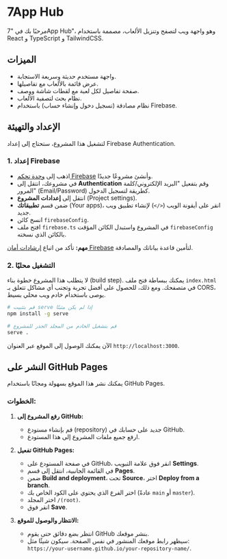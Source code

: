 
# 7App Hub

مرحبًا بك في "7App Hub"، وهو واجهة ويب لتصفح وتنزيل الألعاب، مصممة باستخدام React و TypeScript و TailwindCSS.

## الميزات

-   واجهة مستخدم حديثة وسريعة الاستجابة.
-   عرض قائمة بالألعاب مع تفاصيلها.
-   صفحة تفاصيل لكل لعبة مع لقطات شاشة ووصف.
-   نظام بحث لتصفية الألعاب.
-   نظام مصادقة (تسجيل دخول وإنشاء حساب) باستخدام Firebase.

## الإعداد والتهيئة

لتشغيل هذا المشروع، ستحتاج إلى إعداد Firebase Authentication.

### 1. إعداد Firebase

-   اذهب إلى [وحدة تحكم Firebase](https://console.firebase.google.com/) وأنشئ مشروعًا جديدًا.
-   في مشروعك، انتقل إلى **Authentication** وقم بتفعيل "البريد الإلكتروني/كلمة المرور" (Email/Password) كطريقة لتسجيل الدخول.
-   انتقل إلى **إعدادات المشروع** (Project settings).
-   ضمن قسم **تطبيقاتك** (Your apps)، انقر على أيقونة الويب (`</>`) لإنشاء تطبيق ويب جديد.
-   انسخ كائن `firebaseConfig`.
-   افتح ملف `firebase.ts` في المشروع واستبدل الكائن المؤقت `firebaseConfig` بالكائن الذي نسخته.

**مهم:** تأكد من اتباع [إرشادات أمان Firebase](https://firebase.google.com/docs/rules) لتأمين قاعدة بياناتك والمصادقة.

### 2. التشغيل محليًا

لا يتطلب هذا المشروع خطوة بناء (build step). يمكنك ببساطة فتح ملف `index.html` في متصفحك. ومع ذلك، للحصول على أفضل تجربة وتجنب أي مشاكل تتعلق بـ CORS، يوصى باستخدام خادم ويب محلي بسيط.

```bash
# قم بتثبيت serve إذا لم يكن مثبتًا
npm install -g serve

# قم بتشغيل الخادم من المجلد الجذر للمشروع
serve .
```

الآن يمكنك الوصول إلى الموقع عبر العنوان `http://localhost:3000`.

## النشر على GitHub Pages

يمكنك نشر هذا الموقع بسهولة ومجانًا باستخدام GitHub Pages.

### الخطوات:

1.  **رفع المشروع إلى GitHub:**
    -   قم بإنشاء مستودع (repository) جديد على حسابك في GitHub.
    -   ارفع جميع ملفات المشروع إلى هذا المستودع.

2.  **تفعيل GitHub Pages:**
    -   في صفحة المستودع على GitHub، انقر فوق علامة التبويب **Settings**.
    -   في القائمة الجانبية، انتقل إلى قسم **Pages**.
    -   ضمن **Build and deployment**، تحت **Source**، اختر **Deploy from a branch**.
    -   اختر الفرع الذي يحتوي على الكود الخاص بك (عادةً `main` أو `master`).
    -   اختر المجلد `/(root)`.
    -   انقر فوق **Save**.

3.  **الانتظار والوصول للموقع:**
    -   انتظر بضع دقائق حتى يقوم GitHub بنشر موقعك.
    -   سيظهر رابط موقعك المنشور في نفس الصفحة. سيكون شيئًا مثل: `https://your-username.github.io/your-repository-name/`.

